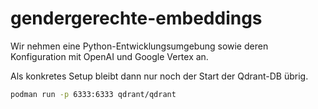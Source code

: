 # gendergerechte-embeddings

Wir nehmen eine Python-Entwicklungsumgebung sowie deren Konfiguration mit OpenAI und Google Vertex an.

Als konkretes Setup bleibt dann nur noch der Start der Qdrant-DB übrig. 

```bash
podman run -p 6333:6333 qdrant/qdrant
```
